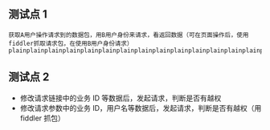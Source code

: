 ## 测试点 1

    获取A用户操作请求到的数据包，用B用户身份来请求，看返回数据（可在页面操作后，使用fiddler抓取请求包，在使用B用户身份请求）plainplainplainplainplainplainplainplainplainplainplainplainplainplainplainplain

## 测试点 2

- 修改请求链接中的业务 ID 等数据后，发起请求，判断是否有越权
- 修改请求参数中的业务 ID，用户名等数据后，发起请求，判断是否有越权（用 fiddler 抓包）
